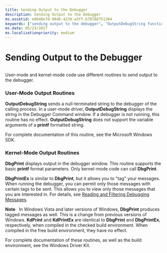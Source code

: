 ```yaml
---
title: Sending Output to the Debugger
description: Sending Output to the Debugger
ms.assetid: e0640e70-9846-4239-a3ff-b78788751384
keywords: ["sending output to the debugger", "OutputDebugString function", "DbgPrint function", "DbgPrintEx function", "KdPrint function", "KdPrintEx function"]
ms.date: 05/23/2017
ms.localizationpriority: medium
---
```


# Sending Output to the Debugger


## <span id="ddk_sending_output_to_the_debugger_dbg"></span><span id="DDK_SENDING_OUTPUT_TO_THE_DEBUGGER_DBG"></span>


User-mode and kernel-mode code use different routines to send output to the debugger.

### <span id="user_mode_output_routines"></span><span id="USER_MODE_OUTPUT_ROUTINES"></span>User-Mode Output Routines

**OutputDebugString** sends a null-terminated string to the debugger of the calling process. In a user-mode driver, **OutputDebugString** displays the string in the Debugger Command window. If a debugger is not running, this routine has no effect. **OutputDebugString** does not support the variable arguments of a **printf** formatted string.

For complete documentation of this routine, see the Microsoft Windows SDK.

### <span id="kernel_mode_output_routines"></span><span id="KERNEL_MODE_OUTPUT_ROUTINES"></span>Kernel-Mode Output Routines

**DbgPrint** displays output in the debugger window. This routine supports the basic **printf** format parameters. Only kernel-mode code can call **DbgPrint**.

**DbgPrintEx** is similar to **DbgPrint**, but it allows you to "tag" your messages. When running the debugger, you can permit only those messages with certain tags to be sent. This allows you to view only those messages that you are interested in. For details, see [Reading and Filtering Debugging Messages](reading-and-filtering-debugging-messages.md).

**Note**   In Windows Vista and later versions of Windows, **DbgPrint** produces tagged messages as well. This is a change from previous versions of Windows.
**KdPrint** and **KdPrintEx** are identical to **DbgPrint** and **DbgPrintEx**, respectively, when compiled in the checked build environment. When compiled in the free build environment, they have no effect.

For complete documentation of these routines, as well as the build environment, see the Windows Driver Kit.
